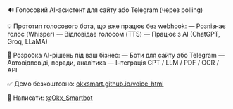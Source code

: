 🔊 Голосовий AI-асистент для сайту або Telegram (через polling)

💡 Прототип голосового бота, що вже працює без webhook:
— Розпізнає голос (Whisper)
— Відповідає голосом (TTS)
— Працює з AI (ChatGPT, Groq, LLaMA)

🎯 Розробка AI-рішень під ваш бізнес:
— Боти для сайту або Telegram
— Автовідповіді, поради, аналітика
— Інтеграція GPT / LLM / PDF / OCR / API

✅ Демо безкоштовно: [okxsmart.github.io/voice_html](https://okxsmart.github.io/voicerus_html)

📩 Написати: [@Okx_Smartbot](https://t.me/Okx_Smartbot)

